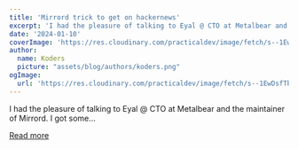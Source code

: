 ```yaml
---
title: 'Mirrord trick to get on hackernews'
excerpt: 'I had the pleasure of talking to Eyal @ CTO at Metalbear and the maintainer of Mirrord. I got some...'
date: '2024-01-10'
coverImage: 'https://res.cloudinary.com/practicaldev/image/fetch/s--1EwDsfTb--/c_imagga_scale,f_auto,fl_progressive,h_420,q_66,w_1000/https://dev-to-uploads.s3.amazonaws.com/uploads/articles/wee21udaceixxiwtk7sa.gif'
author:
  name: Koders
  picture: "assets/blog/authors/koders.png"
ogImage:
  url: 'https://res.cloudinary.com/practicaldev/image/fetch/s--1EwDsfTb--/c_imagga_scale,f_auto,fl_progressive,h_420,q_66,w_1000/https://dev-to-uploads.s3.amazonaws.com/uploads/articles/wee21udaceixxiwtk7sa.gif'
---
```


I had the pleasure of talking to Eyal @ CTO at Metalbear and the maintainer of Mirrord. I got some...

[Read more](https://dev.to/github20k/mirrord-trick-to-get-on-hackernews-3cpb)
